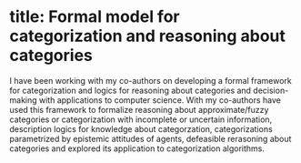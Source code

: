 title: Formal model for categorization and reasoning about categories
==============

I have been working with my co-authors on developing a formal framework for categorization and logics for reasoning about categories and decision-making with applications to computer science. With my co-authors have used this framework to formalize reasoning about approximate/fuzzy categories or categorization with incomplete or uncertain information, description logics for knowledge about categorzation, categorizations parametrized by epistemic attitudes of agents, defeasible rerasoning about categories and explored its application to categorization algorithms.
